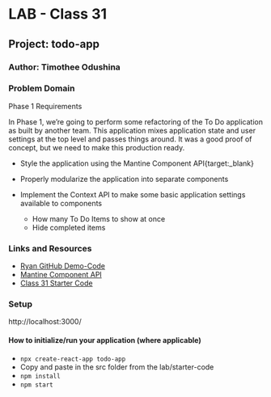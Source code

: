 # LAB - Class 31

## Project: todo-app

### Author: Timothee Odushina

### Problem Domain  

Phase 1 Requirements

In Phase 1, we’re going to perform some refactoring of the To Do application as built by another team. This application mixes application state and user settings at the top level and passes things around. It was a good proof of concept, but we need to make this production ready.

* Style the application using the Mantine Component API{target:_blank}

* Properly modularize the application into separate components

* Implement the Context API to make some basic application settings available to components

  * How many To Do Items to show at once
  * Hide completed items

### Links and Resources

* [Ryan GitHub Demo-Code](https://github.com/codefellows/seattle-code-javascript-401d48/tree/main/class-32/inclass-demo/todo)
* [Mantine Component API](https://mantine.dev/pages/getting-started/) 
* [Class 31 Starter Code](https://github.com/codefellows/seattle-code-javascript-401d48/tree/main/class-31/lab/starter-code)

### Setup

http://localhost:3000/

#### How to initialize/run your application (where applicable)

* `npx create-react-app todo-app`
* Copy and paste in the src folder from the lab/starter-code
* `npm install`
* `npm start`
